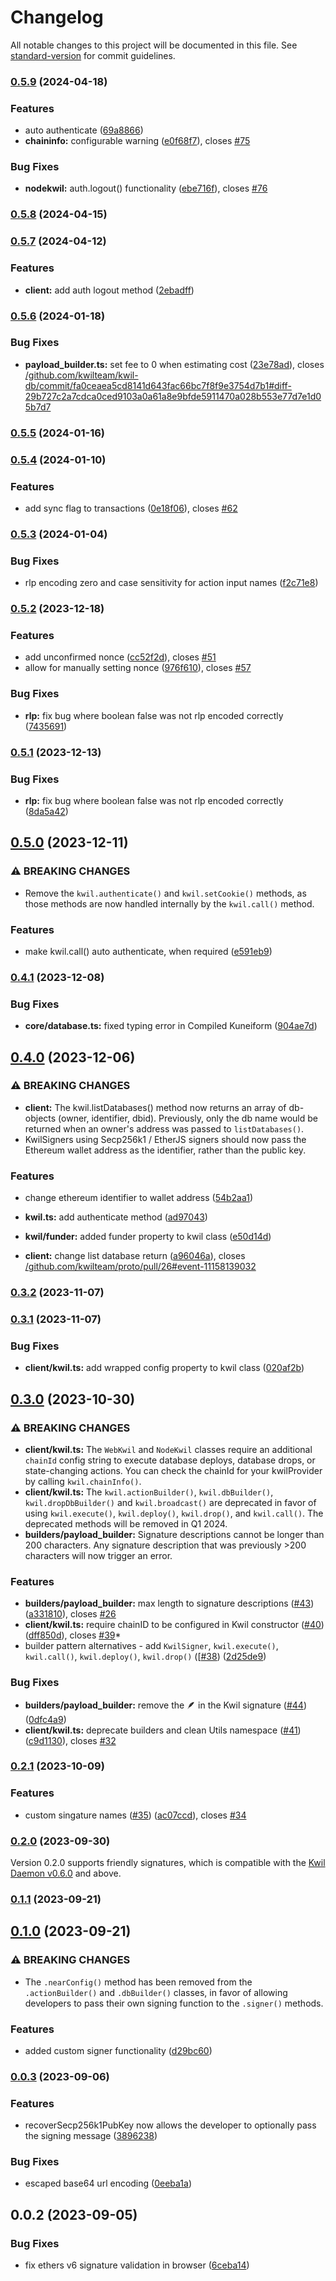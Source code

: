 # Changelog

All notable changes to this project will be documented in this file. See [standard-version](https://github.com/conventional-changelog/standard-version) for commit guidelines.

### [0.5.9](https://github.com/kwilteam/kwil-js/compare/v0.5.8...v0.5.9) (2024-04-18)


### Features

* auto authenticate ([69a8866](https://github.com/kwilteam/kwil-js/commit/69a886686764e6485c05e708cb9e3a89dc53ab34))
* **chaininfo:** configurable warning ([e0f68f7](https://github.com/kwilteam/kwil-js/commit/e0f68f76d16f033c6210f7bbce939ed16571919f)), closes [#75](https://github.com/kwilteam/kwil-js/issues/75)


### Bug Fixes

* **nodekwil:** auth.logout() functionality ([ebe716f](https://github.com/kwilteam/kwil-js/commit/ebe716f0ec8e6c3a2c99c2f6ab6ad976d38722f1)), closes [#76](https://github.com/kwilteam/kwil-js/issues/76)

### [0.5.8](https://github.com/kwilteam/kwil-js/compare/v0.5.7...v0.5.8) (2024-04-15)

### [0.5.7](https://github.com/kwilteam/kwil-js/compare/v0.5.6...v0.5.7) (2024-04-12)


### Features

* **client:** add auth logout method ([2ebadff](https://github.com/kwilteam/kwil-js/commit/2ebadff1110e37a34df4e29ea70e6710bb121f33))

### [0.5.6](https://github.com/kwilteam/kwil-js/compare/v0.5.5...v0.5.6) (2024-01-18)


### Bug Fixes

* **payload_builder.ts:** set fee to 0 when estimating cost ([23e78ad](https://github.com/kwilteam/kwil-js/commit/23e78adde464b265495f5d0d2532915e56de1ede)), closes [/github.com/kwilteam/kwil-db/commit/fa0ceaea5cd8141d643fac66bc7f8f9e3754d7b1#diff-29b727c2a7cdca0ced9103a0a61a8e9bfde5911470a028b553e77d7e1d05b7d7](https://github.com/kwilteam//github.com/kwilteam/kwil-db/commit/fa0ceaea5cd8141d643fac66bc7f8f9e3754d7b1/issues/diff-29b727c2a7cdca0ced9103a0a61a8e9bfde5911470a028b553e77d7e1d05b7d7)

### [0.5.5](https://github.com/kwilteam/kwil-js/compare/v0.5.4...v0.5.5) (2024-01-16)

### [0.5.4](https://github.com/kwilteam/kwil-js/compare/v0.5.3...v0.5.4) (2024-01-10)


### Features

* add sync flag to transactions ([0e18f06](https://github.com/kwilteam/kwil-js/commit/0e18f066b4f7be249f081d794d03462c258edd3b)), closes [#62](https://github.com/kwilteam/kwil-js/issues/62)

### [0.5.3](https://github.com/kwilteam/kwil-js/compare/v0.5.2...v0.5.3) (2024-01-04)


### Bug Fixes

* rlp encoding zero and case sensitivity for action input names ([f2c71e8](https://github.com/kwilteam/kwil-js/commit/f2c71e8b1881f4e398718ab3582d3883ede69d1a))

### [0.5.2](https://github.com/kwilteam/kwil-js/compare/v0.5.0...v0.5.2) (2023-12-18)


### Features

* add unconfirmed nonce ([cc52f2d](https://github.com/kwilteam/kwil-js/commit/cc52f2d1247ae892c22af1c383c89ee10d044fc7)), closes [#51](https://github.com/kwilteam/kwil-js/issues/51)
* allow for manually setting nonce ([976f610](https://github.com/kwilteam/kwil-js/commit/976f610f53111908179fcdd32c328b3ba7737dda)), closes [#57](https://github.com/kwilteam/kwil-js/issues/57)


### Bug Fixes

* **rlp:** fix bug where boolean false was not rlp encoded correctly ([7435691](https://github.com/kwilteam/kwil-js/commit/74356915f2187f7e1513fad351653a62ff903917))

### [0.5.1](https://github.com/kwilteam/kwil-js/compare/v0.5.0...v0.5.1) (2023-12-13)


### Bug Fixes

* **rlp:** fix bug where boolean false was not rlp encoded correctly ([8da5a42](https://github.com/kwilteam/kwil-js/commit/8da5a4248fb4dd78cfecc53e7082f97a68c2c69a))

## [0.5.0](https://github.com/kwilteam/kwil-js/compare/v0.4.1...v0.5.0) (2023-12-11)


### ⚠ BREAKING CHANGES

* Remove the `kwil.authenticate()` and `kwil.setCookie()` methods, as those methods
are now handled internally by the `kwil.call()` method.

### Features

* make kwil.call() auto authenticate, when required ([e591eb9](https://github.com/kwilteam/kwil-js/commit/e591eb9c4e37395f3f5e206ed9740e2894c34084))

### [0.4.1](https://github.com/kwilteam/kwil-js/compare/v0.4.0...v0.4.1) (2023-12-08)


### Bug Fixes

* **core/database.ts:** fixed typing error in Compiled Kuneiform ([904ae7d](https://github.com/kwilteam/kwil-js/commit/904ae7d5babaf2b26c45dc36d6748bfdd6485559))

## [0.4.0](https://github.com/kwilteam/kwil-js/compare/v0.3.2...v0.4.0) (2023-12-06)


### ⚠ BREAKING CHANGES

* **client:** The kwil.listDatabases() method now returns an array of db-objects (owner,
identifier, dbid). Previously, only the db name would be returned when an owner's address was passed
to `listDatabases()`.
* KwilSigners using Secp256k1 / EtherJS signers should now pass the Ethereum wallet
address as the identifier, rather than the public key.

### Features

* change ethereum identifier to wallet address ([54b2aa1](https://github.com/kwilteam/kwil-js/commit/54b2aa18091cb718c60168e4be94b4529562a415))
* **kwil.ts:** add authenticate method ([ad97043](https://github.com/kwilteam/kwil-js/commit/ad9704335e17310423109e50b68ed5cde2a13116))
* **kwil/funder:** added funder property to kwil class ([e50d14d](https://github.com/kwilteam/kwil-js/commit/e50d14da8f61ea8119e4f3a2043a2ee9939a6705))


* **client:** change list database return ([a96046a](https://github.com/kwilteam/kwil-js/commit/a96046a4a2ba78de8a4f6610068254423d162ec1)), closes [/github.com/kwilteam/proto/pull/26#event-11158139032](https://github.com/kwilteam//github.com/kwilteam/proto/pull/26/issues/event-11158139032)

### [0.3.2](https://github.com/kwilteam/kwil-js/compare/v0.3.1...v0.3.2) (2023-11-07)

### [0.3.1](https://github.com/kwilteam/kwil-js/compare/v0.3.0...v0.3.1) (2023-11-07)


### Bug Fixes

* **client/kwil.ts:** add wrapped config property to kwil class ([020af2b](https://github.com/kwilteam/kwil-js/commit/020af2bc1d5a372ded7cdacebd887fc780034c6f))

## [0.3.0](https://github.com/kwilteam/kwil-js/compare/v0.2.1...v0.3.0) (2023-10-30)


### ⚠ BREAKING CHANGES

* **client/kwil.ts:** The `WebKwil` and `NodeKwil` classes require an additional `chainId` config string
to execute database deploys, database drops, or state-changing actions. You can check the chainId
for your kwilProvider by calling `kwil.chainInfo()`.
* **client/kwil.ts:** The `kwil.actionBuilder()`, `kwil.dbBuilder()`, `kwil.dropDbBuilder()` and
`kwil.broadcast()` are deprecated in favor of using `kwil.execute()`, `kwil.deploy()`,
`kwil.drop()`, and `kwil.call()`. The deprecated methods will be removed in Q1 2024.
* **builders/payload_builder:** Signature descriptions cannot be longer than 200 characters. Any signature
description that was previously >200 characters will now trigger an error.

### Features

* **builders/payload_builder:** max length to signature descriptions ([#43](https://github.com/kwilteam/kwil-js/issues/43)) ([a331810](https://github.com/kwilteam/kwil-js/commit/a33181042076c9ea4c218e4d95dd03413372cd85)), closes [#26](https://github.com/kwilteam/kwil-js/issues/26)
* **client/kwil.ts:** require chainID to be configured in Kwil constructor ([#40](https://github.com/kwilteam/kwil-js/issues/40)) ([dff850d](https://github.com/kwilteam/kwil-js/commit/dff850da159957ec348c38489f328347b8a3db67)), closes [#39](https://github.com/kwilteam/kwil-js/issues/39)* 
* builder pattern alternatives - add `KwilSigner`, `kwil.execute()`, `kwil.call()`, `kwil.deploy()`, `kwil.drop()` ([[#38](https://github.com/kwilteam/kwil-js/issues/38)) ([2d25de9](https://github.com/kwilteam/kwil-js/commit/2d25de9ac423950ca7a33aa1ad0da8aed6642c49))

### Bug Fixes

* **builders/payload_builder:** remove the 🪶  in the Kwil signature ([#44](https://github.com/kwilteam/kwil-js/issues/44)) ([0dfc4a9](https://github.com/kwilteam/kwil-js/commit/0dfc4a9b9db4335deed72529201ae5a90169be70))
* **client/kwil.ts:** deprecate builders and clean Utils namespace ([#41](https://github.com/kwilteam/kwil-js/issues/41)) ([c9d1130](https://github.com/kwilteam/kwil-js/commit/c9d1130b6919a1c2d8d582a8f5a1d38b764be0f1)), closes [#32](https://github.com/kwilteam/kwil-js/issues/32)

### [0.2.1](https://github.com/kwilteam/kwil-js/compare/v0.1.1...v0.2.1) (2023-10-09)


### Features

* custom singature names ([#35](https://github.com/kwilteam/kwil-js/issues/35)) ([ac07ccd](https://github.com/kwilteam/kwil-js/commit/ac07ccdcbed67121ce8ff1b1177b0690a7c667c1)), closes [#34](https://github.com/kwilteam/kwil-js/issues/34)

### [0.2.0](https://github.com/kwilteam/kwil-js/compare/v0.1.1...v0.2.0) (2023-09-30)

Version 0.2.0 supports friendly signatures, which is compatible with the [Kwil Daemon v0.6.0](https://github.com/kwilteam/binary-releases/releases) and above.

### [0.1.1](https://github.com/kwilteam/kwil-js/compare/v0.1.0...v0.1.1) (2023-09-21)

## [0.1.0](https://github.com/kwilteam/kwil-js/compare/v0.0.3...v0.1.0) (2023-09-21)


### ⚠ BREAKING CHANGES

* The `.nearConfig()` method has been removed from the `.actionBuilder()` and
`.dbBuilder()` classes, in favor of allowing developers to pass their own signing function to the
`.signer()` methods.

### Features

* added custom signer functionality ([d29bc60](https://github.com/kwilteam/kwil-js/commit/d29bc60fbd7adcd6561d22802c80ea756bab84e0))

### [0.0.3](https://github.com/kwilteam/kwil-js/compare/v0.0.2...v0.0.3) (2023-09-06)


### Features

* recoverSecp256k1PubKey now allows the developer to optionally pass the signing message ([3896238](https://github.com/kwilteam/kwil-js/commit/38962382da060db8d1d38a1dddd690c333f94613))


### Bug Fixes

* escaped base64 url encoding ([0eeba1a](https://github.com/kwilteam/kwil-js/commit/0eeba1ad35b42296e864f3d81acbc2f454a84014))

## 0.0.2 (2023-09-05)

### Bug Fixes

* fix ethers v6 signature validation in browser ([6ceba14](https://github.com/kwilteam/kwil-js/commit/6ceba14e72fa7d0d9bb575fa403335aaa7a5e44b))
